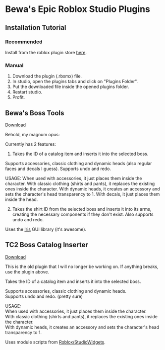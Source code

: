 # Bewa's Epic Roblox Studio Plugins
## Installation Tutorial
### Recommended
Install from the roblox plugin store [here](https://create.roblox.com/store/asset/98879050486883/TC2-Bewas-Boss-Tools).
### Manual
1. Download the plugin (.rbxmx) file.
2. In studio, open the plugins tabs and click on "Plugins Folder".
3. Put the downloaded file inside the opened plugins folder.
4. Restart studio.
5. Profit.

## Bewa's Boss Tools
[Download](https://github.com/Bewach/rbx-studio-plugins/releases/download/bewas-boss-tools/Bewas.Boss.Tools.rbxmx)

Behold, my magnum opus:

Currently has 2 features:
1. Takes the ID of a catalog item and inserts it into the selected boss.

Supports accessories, classic clothing and dynamic heads (also regular faces and decals I guess).
Supports undo and redo.

USAGE:
When used with accessories, it just places them inside the character.
With classic clothing (shirts and pants), it replaces the existing ones inside the character.
With dynamic heads, it creates an accessory and sets the character's head transparency to 1.
With decals, it just places them inside the head.

2. Takes the shirt ID from the selected boss and inserts it into its arms, creating the necessary components if they don't exist. Also supports undo and redo.


Uses the [Iris](https://github.com/SirMallard/Iris) GUI library (it's awesome).

## TC2 Boss Catalog Inserter
[Download](https://github.com/Bewach/rbx-studio-plugins/releases/download/tc2-boss-catalog-inserter/TC2BossCatalogInserter.rbxmx)

This is the old plugin that I will no longer be working on. If anything breaks, use the plugin above.

Takes the ID of a catalog item and inserts it into the selected boss.

Supports accessories, classic clothing and dynamic heads.\
Supports undo and redo. (pretty sure)

USAGE:\
When used with accessories, it just places them inside the character.\
With classic clothing (shirts and pants), it replaces the existing ones inside the character.\
With dynamic heads, it creates an accessory and sets the character's head transparency to 1.

Uses module scripts from [Roblox/StudioWidgets](https://github.com/Roblox/StudioWidgets).
